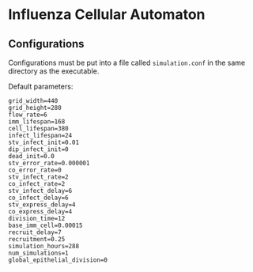 # Influenza Cellular Automaton

## Configurations
Configurations must be put into a file called `simulation.conf` in the same directory as the executable.

Default parameters:

```
grid_width=440
grid_height=280
flow_rate=6
imm_lifespan=168
cell_lifespan=380
infect_lifespan=24
stv_infect_init=0.01
dip_infect_init=0
dead_init=0.0
stv_error_rate=0.000001
co_error_rate=0
stv_infect_rate=2
co_infect_rate=2
stv_infect_delay=6
co_infect_delay=6
stv_express_delay=4
co_express_delay=4
division_time=12
base_imm_cell=0.00015
recruit_delay=7
recruitment=0.25
simulation_hours=288
num_simulations=1
global_epithelial_division=0
```
